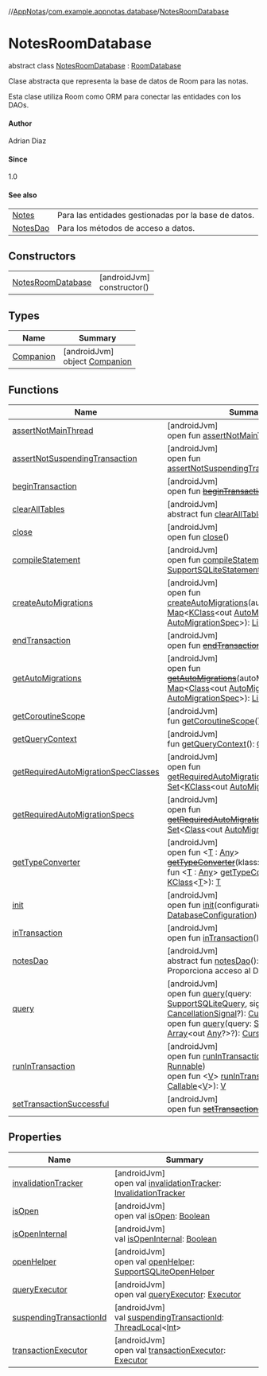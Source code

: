 //[AppNotas](../../../index.md)/[com.example.appnotas.database](../index.md)/[NotesRoomDatabase](index.md)

# NotesRoomDatabase

abstract class [NotesRoomDatabase](index.md) : [RoomDatabase](https://developer.android.com/reference/kotlin/androidx/room/RoomDatabase.html)

Clase abstracta que representa la base de datos de Room para las notas.

Esta clase utiliza Room como ORM para conectar las entidades con los DAOs.

#### Author

Adrian Diaz

#### Since

1.0

#### See also

| | |
|---|---|
| [Notes](../-notes/index.md) | Para las entidades gestionadas por la base de datos. |
| [NotesDao](../-notes-dao/index.md) | Para los métodos de acceso a datos. |

## Constructors

| | |
|---|---|
| [NotesRoomDatabase](-notes-room-database.md) | [androidJvm]<br>constructor() |

## Types

| Name | Summary |
|---|---|
| [Companion](-companion/index.md) | [androidJvm]<br>object [Companion](-companion/index.md) |

## Functions

| Name | Summary |
|---|---|
| [assertNotMainThread](index.md#-917214377%2FFunctions%2F310006415) | [androidJvm]<br>open fun [assertNotMainThread](index.md#-917214377%2FFunctions%2F310006415)() |
| [assertNotSuspendingTransaction](index.md#1166251624%2FFunctions%2F310006415) | [androidJvm]<br>open fun [assertNotSuspendingTransaction](index.md#1166251624%2FFunctions%2F310006415)() |
| [beginTransaction](index.md#1020009182%2FFunctions%2F310006415) | [androidJvm]<br>open fun [~~beginTransaction~~](index.md#1020009182%2FFunctions%2F310006415)() |
| [clearAllTables](index.md#404244410%2FFunctions%2F310006415) | [androidJvm]<br>abstract fun [clearAllTables](index.md#404244410%2FFunctions%2F310006415)() |
| [close](index.md#1674273423%2FFunctions%2F310006415) | [androidJvm]<br>open fun [close](index.md#1674273423%2FFunctions%2F310006415)() |
| [compileStatement](index.md#162913197%2FFunctions%2F310006415) | [androidJvm]<br>open fun [compileStatement](index.md#162913197%2FFunctions%2F310006415)(sql: [String](https://kotlinlang.org/api/latest/jvm/stdlib/kotlin-stdlib/kotlin/-string/index.html)): [SupportSQLiteStatement](https://developer.android.com/reference/kotlin/androidx/sqlite/db/SupportSQLiteStatement.html) |
| [createAutoMigrations](index.md#1420085996%2FFunctions%2F310006415) | [androidJvm]<br>open fun [createAutoMigrations](index.md#1420085996%2FFunctions%2F310006415)(autoMigrationSpecs: [Map](https://kotlinlang.org/api/latest/jvm/stdlib/kotlin-stdlib/kotlin.collections/-map/index.html)&lt;[KClass](https://kotlinlang.org/api/latest/jvm/stdlib/kotlin-stdlib/kotlin.reflect/-k-class/index.html)&lt;out [AutoMigrationSpec](https://developer.android.com/reference/kotlin/androidx/room/migration/AutoMigrationSpec.html)&gt;, [AutoMigrationSpec](https://developer.android.com/reference/kotlin/androidx/room/migration/AutoMigrationSpec.html)&gt;): [List](https://kotlinlang.org/api/latest/jvm/stdlib/kotlin-stdlib/kotlin.collections/-list/index.html)&lt;[Migration](https://developer.android.com/reference/kotlin/androidx/room/migration/Migration.html)&gt; |
| [endTransaction](index.md#622722960%2FFunctions%2F310006415) | [androidJvm]<br>open fun [~~endTransaction~~](index.md#622722960%2FFunctions%2F310006415)() |
| [getAutoMigrations](index.md#178130989%2FFunctions%2F310006415) | [androidJvm]<br>open fun [~~getAutoMigrations~~](index.md#178130989%2FFunctions%2F310006415)(autoMigrationSpecs: [Map](https://kotlinlang.org/api/latest/jvm/stdlib/kotlin-stdlib/kotlin.collections/-map/index.html)&lt;[Class](https://developer.android.com/reference/kotlin/java/lang/Class.html)&lt;out [AutoMigrationSpec](https://developer.android.com/reference/kotlin/androidx/room/migration/AutoMigrationSpec.html)&gt;, [AutoMigrationSpec](https://developer.android.com/reference/kotlin/androidx/room/migration/AutoMigrationSpec.html)&gt;): [List](https://kotlinlang.org/api/latest/jvm/stdlib/kotlin-stdlib/kotlin.collections/-list/index.html)&lt;[Migration](https://developer.android.com/reference/kotlin/androidx/room/migration/Migration.html)&gt; |
| [getCoroutineScope](index.md#-1278223499%2FFunctions%2F310006415) | [androidJvm]<br>fun [getCoroutineScope](index.md#-1278223499%2FFunctions%2F310006415)(): CoroutineScope |
| [getQueryContext](index.md#-779149974%2FFunctions%2F310006415) | [androidJvm]<br>fun [getQueryContext](index.md#-779149974%2FFunctions%2F310006415)(): [CoroutineContext](https://kotlinlang.org/api/latest/jvm/stdlib/kotlin-stdlib/kotlin.coroutines/-coroutine-context/index.html) |
| [getRequiredAutoMigrationSpecClasses](index.md#-432702106%2FFunctions%2F310006415) | [androidJvm]<br>open fun [getRequiredAutoMigrationSpecClasses](index.md#-432702106%2FFunctions%2F310006415)(): [Set](https://kotlinlang.org/api/latest/jvm/stdlib/kotlin-stdlib/kotlin.collections/-set/index.html)&lt;[KClass](https://kotlinlang.org/api/latest/jvm/stdlib/kotlin-stdlib/kotlin.reflect/-k-class/index.html)&lt;out [AutoMigrationSpec](https://developer.android.com/reference/kotlin/androidx/room/migration/AutoMigrationSpec.html)&gt;&gt; |
| [getRequiredAutoMigrationSpecs](index.md#1623281881%2FFunctions%2F310006415) | [androidJvm]<br>open fun [~~getRequiredAutoMigrationSpecs~~](index.md#1623281881%2FFunctions%2F310006415)(): [Set](https://kotlinlang.org/api/latest/jvm/stdlib/kotlin-stdlib/kotlin.collections/-set/index.html)&lt;[Class](https://developer.android.com/reference/kotlin/java/lang/Class.html)&lt;out [AutoMigrationSpec](https://developer.android.com/reference/kotlin/androidx/room/migration/AutoMigrationSpec.html)&gt;&gt; |
| [getTypeConverter](index.md#-1472154772%2FFunctions%2F310006415) | [androidJvm]<br>open fun &lt;[T](index.md#-1472154772%2FFunctions%2F310006415) : [Any](https://kotlinlang.org/api/latest/jvm/stdlib/kotlin-stdlib/kotlin/-any/index.html)&gt; [~~getTypeConverter~~](index.md#-1472154772%2FFunctions%2F310006415)(klass: [Class](https://developer.android.com/reference/kotlin/java/lang/Class.html)&lt;[T](index.md#-1472154772%2FFunctions%2F310006415)&gt;): [T](index.md#-1472154772%2FFunctions%2F310006415)?<br>fun &lt;[T](index.md#2031305957%2FFunctions%2F310006415) : [Any](https://kotlinlang.org/api/latest/jvm/stdlib/kotlin-stdlib/kotlin/-any/index.html)&gt; [getTypeConverter](index.md#2031305957%2FFunctions%2F310006415)(klass: [KClass](https://kotlinlang.org/api/latest/jvm/stdlib/kotlin-stdlib/kotlin.reflect/-k-class/index.html)&lt;[T](index.md#2031305957%2FFunctions%2F310006415)&gt;): [T](index.md#2031305957%2FFunctions%2F310006415) |
| [init](index.md#1039887154%2FFunctions%2F310006415) | [androidJvm]<br>open fun [init](index.md#1039887154%2FFunctions%2F310006415)(configuration: [DatabaseConfiguration](https://developer.android.com/reference/kotlin/androidx/room/DatabaseConfiguration.html)) |
| [inTransaction](index.md#-1889647314%2FFunctions%2F310006415) | [androidJvm]<br>open fun [inTransaction](index.md#-1889647314%2FFunctions%2F310006415)(): [Boolean](https://kotlinlang.org/api/latest/jvm/stdlib/kotlin-stdlib/kotlin/-boolean/index.html) |
| [notesDao](notes-dao.md) | [androidJvm]<br>abstract fun [notesDao](notes-dao.md)(): [NotesDao](../-notes-dao/index.md)<br>Proporciona acceso al DAO de notas. |
| [query](index.md#604106995%2FFunctions%2F310006415) | [androidJvm]<br>open fun [query](index.md#604106995%2FFunctions%2F310006415)(query: [SupportSQLiteQuery](https://developer.android.com/reference/kotlin/androidx/sqlite/db/SupportSQLiteQuery.html), signal: [CancellationSignal](https://developer.android.com/reference/kotlin/android/os/CancellationSignal.html)?): [Cursor](https://developer.android.com/reference/kotlin/android/database/Cursor.html)<br>open fun [query](index.md#-1376474873%2FFunctions%2F310006415)(query: [String](https://kotlinlang.org/api/latest/jvm/stdlib/kotlin-stdlib/kotlin/-string/index.html), args: [Array](https://kotlinlang.org/api/latest/jvm/stdlib/kotlin-stdlib/kotlin/-array/index.html)&lt;out [Any](https://kotlinlang.org/api/latest/jvm/stdlib/kotlin-stdlib/kotlin/-any/index.html)?&gt;?): [Cursor](https://developer.android.com/reference/kotlin/android/database/Cursor.html) |
| [runInTransaction](index.md#1063989044%2FFunctions%2F310006415) | [androidJvm]<br>open fun [runInTransaction](index.md#1063989044%2FFunctions%2F310006415)(body: [Runnable](https://developer.android.com/reference/kotlin/java/lang/Runnable.html))<br>open fun &lt;[V](index.md#-1842697888%2FFunctions%2F310006415)&gt; [runInTransaction](index.md#-1842697888%2FFunctions%2F310006415)(body: [Callable](https://developer.android.com/reference/kotlin/java/util/concurrent/Callable.html)&lt;[V](index.md#-1842697888%2FFunctions%2F310006415)&gt;): [V](index.md#-1842697888%2FFunctions%2F310006415) |
| [setTransactionSuccessful](index.md#954356125%2FFunctions%2F310006415) | [androidJvm]<br>open fun [~~setTransactionSuccessful~~](index.md#954356125%2FFunctions%2F310006415)() |

## Properties

| Name | Summary |
|---|---|
| [invalidationTracker](index.md#-990093491%2FProperties%2F310006415) | [androidJvm]<br>open val [invalidationTracker](index.md#-990093491%2FProperties%2F310006415): [InvalidationTracker](https://developer.android.com/reference/kotlin/androidx/room/InvalidationTracker.html) |
| [isOpen](index.md#-277138657%2FProperties%2F310006415) | [androidJvm]<br>open val [isOpen](index.md#-277138657%2FProperties%2F310006415): [Boolean](https://kotlinlang.org/api/latest/jvm/stdlib/kotlin-stdlib/kotlin/-boolean/index.html) |
| [isOpenInternal](index.md#475302114%2FProperties%2F310006415) | [androidJvm]<br>val [isOpenInternal](index.md#475302114%2FProperties%2F310006415): [Boolean](https://kotlinlang.org/api/latest/jvm/stdlib/kotlin-stdlib/kotlin/-boolean/index.html) |
| [openHelper](index.md#-1864821605%2FProperties%2F310006415) | [androidJvm]<br>open val [openHelper](index.md#-1864821605%2FProperties%2F310006415): [SupportSQLiteOpenHelper](https://developer.android.com/reference/kotlin/androidx/sqlite/db/SupportSQLiteOpenHelper.html) |
| [queryExecutor](index.md#-177284564%2FProperties%2F310006415) | [androidJvm]<br>open val [queryExecutor](index.md#-177284564%2FProperties%2F310006415): [Executor](https://developer.android.com/reference/kotlin/java/util/concurrent/Executor.html) |
| [suspendingTransactionId](index.md#1027959380%2FProperties%2F310006415) | [androidJvm]<br>val [suspendingTransactionId](index.md#1027959380%2FProperties%2F310006415): [ThreadLocal](https://developer.android.com/reference/kotlin/java/lang/ThreadLocal.html)&lt;[Int](https://kotlinlang.org/api/latest/jvm/stdlib/kotlin-stdlib/kotlin/-int/index.html)&gt; |
| [transactionExecutor](index.md#722320214%2FProperties%2F310006415) | [androidJvm]<br>open val [transactionExecutor](index.md#722320214%2FProperties%2F310006415): [Executor](https://developer.android.com/reference/kotlin/java/util/concurrent/Executor.html) |

